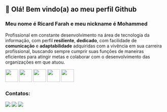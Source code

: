 ## 👋 Olá! Bem vindo(a) ao meu perfil Github
### Meu nome é **Ricard Farah** e meu nickname é **Mohammed**
Profissional em constante desenvolvimento na área de tecnologia da informação, com perfil **resiliente**, **dedicado**, com facilidade de 
**comunicação** e **adaptabilidade** adquiridas com a vivência em sua carreira profissional, 
buscando sempre cumprir suas funções de maneiras eficientes para atingir metas e 
colaborar com o desenvolvimento das organizações em que atuou.

<img src="https://icongr.am/devicon/html5-original.svg?size=70&color=currentColor" width="40" height="40"/>   <img src="https://icongr.am/devicon/css3-original.svg?size=70&color=currentColor" width="40" height="40"/>   <img src="https://icongr.am/devicon/javascript-original.svg?size=70&color=currentColor" width="40" height="40"/>   <img src="https://icongr.am/devicon/bootstrap-plain.svg?size=70&color=e11414" width="40" height="40"/>   <img src="https://icongr.am/devicon/mysql-original-wordmark.svg?size=70&color=c6c3e9" width="40" height="40"/>

### Contatos:

<div>
<a href="https://instagram.com/farah.dev/" target="_blank"><img src="https://img.shields.io/badge/-Instagram-%23E4405F?style=for-the-badge&logo=instagram&logoColor=white" target="_blank"></a>
<a href = "mailto:ricardfarah1983@gmail.com"><img src="https://img.shields.io/badge/Gmail-D14836?style=for-the-badge&logo=gmail&logoColor=white" target="_blank"></a>
<a href="https://www.linkedin.com/in/ricardfarah021/" target="_blank"><img src="https://img.shields.io/badge/-LinkedIn-%230077B5?style=for-the-badge&logo=linkedin&logoColor=white" target="_blank"></a>   
</div>
